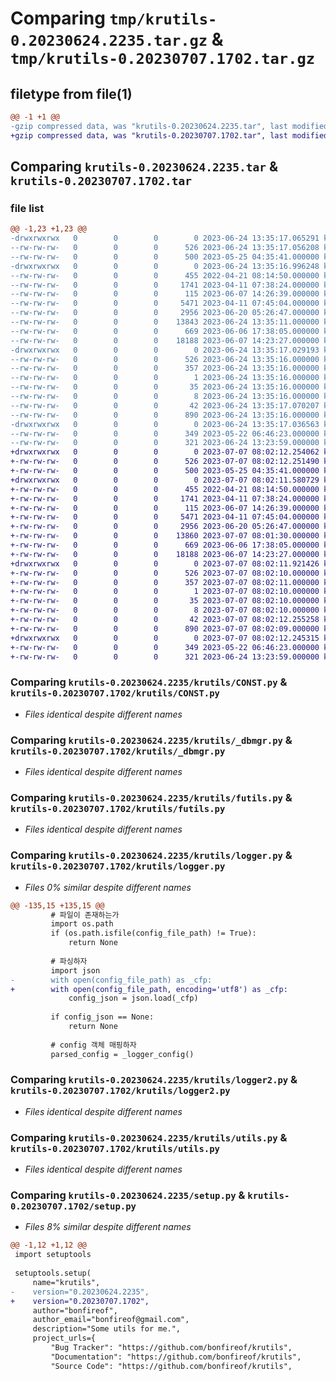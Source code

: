 # Comparing `tmp/krutils-0.20230624.2235.tar.gz` & `tmp/krutils-0.20230707.1702.tar.gz`

## filetype from file(1)

```diff
@@ -1 +1 @@
-gzip compressed data, was "krutils-0.20230624.2235.tar", last modified: Sat Jun 24 13:35:17 2023, max compression
+gzip compressed data, was "krutils-0.20230707.1702.tar", last modified: Fri Jul  7 08:02:12 2023, max compression
```

## Comparing `krutils-0.20230624.2235.tar` & `krutils-0.20230707.1702.tar`

### file list

```diff
@@ -1,23 +1,23 @@
-drwxrwxrwx   0        0        0        0 2023-06-24 13:35:17.065291 krutils-0.20230624.2235/
--rw-rw-rw-   0        0        0      526 2023-06-24 13:35:17.056208 krutils-0.20230624.2235/PKG-INFO
--rw-rw-rw-   0        0        0      500 2023-05-25 04:35:41.000000 krutils-0.20230624.2235/README.md
-drwxrwxrwx   0        0        0        0 2023-06-24 13:35:16.996248 krutils-0.20230624.2235/krutils/
--rw-rw-rw-   0        0        0      455 2022-04-21 08:14:50.000000 krutils-0.20230624.2235/krutils/AppErr.py
--rw-rw-rw-   0        0        0     1741 2023-04-11 07:38:24.000000 krutils-0.20230624.2235/krutils/CONST.py
--rw-rw-rw-   0        0        0      115 2023-06-07 14:26:39.000000 krutils-0.20230624.2235/krutils/__init__.py
--rw-rw-rw-   0        0        0     5471 2023-04-11 07:45:04.000000 krutils-0.20230624.2235/krutils/_dbmgr.py
--rw-rw-rw-   0        0        0     2956 2023-06-20 05:26:47.000000 krutils-0.20230624.2235/krutils/futils.py
--rw-rw-rw-   0        0        0    13843 2023-06-24 13:35:11.000000 krutils-0.20230624.2235/krutils/logger.py
--rw-rw-rw-   0        0        0      669 2023-06-06 17:38:05.000000 krutils-0.20230624.2235/krutils/logger2.py
--rw-rw-rw-   0        0        0    18188 2023-06-07 14:23:27.000000 krutils-0.20230624.2235/krutils/utils.py
-drwxrwxrwx   0        0        0        0 2023-06-24 13:35:17.029193 krutils-0.20230624.2235/krutils.egg-info/
--rw-rw-rw-   0        0        0      526 2023-06-24 13:35:16.000000 krutils-0.20230624.2235/krutils.egg-info/PKG-INFO
--rw-rw-rw-   0        0        0      357 2023-06-24 13:35:16.000000 krutils-0.20230624.2235/krutils.egg-info/SOURCES.txt
--rw-rw-rw-   0        0        0        1 2023-06-24 13:35:16.000000 krutils-0.20230624.2235/krutils.egg-info/dependency_links.txt
--rw-rw-rw-   0        0        0       35 2023-06-24 13:35:16.000000 krutils-0.20230624.2235/krutils.egg-info/requires.txt
--rw-rw-rw-   0        0        0        8 2023-06-24 13:35:16.000000 krutils-0.20230624.2235/krutils.egg-info/top_level.txt
--rw-rw-rw-   0        0        0       42 2023-06-24 13:35:17.070207 krutils-0.20230624.2235/setup.cfg
--rw-rw-rw-   0        0        0      890 2023-06-24 13:35:16.000000 krutils-0.20230624.2235/setup.py
-drwxrwxrwx   0        0        0        0 2023-06-24 13:35:17.036563 krutils-0.20230624.2235/test/
--rw-rw-rw-   0        0        0      349 2023-05-22 06:46:23.000000 krutils-0.20230624.2235/test/test_futils.py
--rw-rw-rw-   0        0        0      321 2023-06-24 13:23:59.000000 krutils-0.20230624.2235/test/test_logger.py
+drwxrwxrwx   0        0        0        0 2023-07-07 08:02:12.254062 krutils-0.20230707.1702/
+-rw-rw-rw-   0        0        0      526 2023-07-07 08:02:12.251490 krutils-0.20230707.1702/PKG-INFO
+-rw-rw-rw-   0        0        0      500 2023-05-25 04:35:41.000000 krutils-0.20230707.1702/README.md
+drwxrwxrwx   0        0        0        0 2023-07-07 08:02:11.580729 krutils-0.20230707.1702/krutils/
+-rw-rw-rw-   0        0        0      455 2022-04-21 08:14:50.000000 krutils-0.20230707.1702/krutils/AppErr.py
+-rw-rw-rw-   0        0        0     1741 2023-04-11 07:38:24.000000 krutils-0.20230707.1702/krutils/CONST.py
+-rw-rw-rw-   0        0        0      115 2023-06-07 14:26:39.000000 krutils-0.20230707.1702/krutils/__init__.py
+-rw-rw-rw-   0        0        0     5471 2023-04-11 07:45:04.000000 krutils-0.20230707.1702/krutils/_dbmgr.py
+-rw-rw-rw-   0        0        0     2956 2023-06-20 05:26:47.000000 krutils-0.20230707.1702/krutils/futils.py
+-rw-rw-rw-   0        0        0    13860 2023-07-07 08:01:30.000000 krutils-0.20230707.1702/krutils/logger.py
+-rw-rw-rw-   0        0        0      669 2023-06-06 17:38:05.000000 krutils-0.20230707.1702/krutils/logger2.py
+-rw-rw-rw-   0        0        0    18188 2023-06-07 14:23:27.000000 krutils-0.20230707.1702/krutils/utils.py
+drwxrwxrwx   0        0        0        0 2023-07-07 08:02:11.921426 krutils-0.20230707.1702/krutils.egg-info/
+-rw-rw-rw-   0        0        0      526 2023-07-07 08:02:10.000000 krutils-0.20230707.1702/krutils.egg-info/PKG-INFO
+-rw-rw-rw-   0        0        0      357 2023-07-07 08:02:11.000000 krutils-0.20230707.1702/krutils.egg-info/SOURCES.txt
+-rw-rw-rw-   0        0        0        1 2023-07-07 08:02:10.000000 krutils-0.20230707.1702/krutils.egg-info/dependency_links.txt
+-rw-rw-rw-   0        0        0       35 2023-07-07 08:02:10.000000 krutils-0.20230707.1702/krutils.egg-info/requires.txt
+-rw-rw-rw-   0        0        0        8 2023-07-07 08:02:10.000000 krutils-0.20230707.1702/krutils.egg-info/top_level.txt
+-rw-rw-rw-   0        0        0       42 2023-07-07 08:02:12.255258 krutils-0.20230707.1702/setup.cfg
+-rw-rw-rw-   0        0        0      890 2023-07-07 08:02:09.000000 krutils-0.20230707.1702/setup.py
+drwxrwxrwx   0        0        0        0 2023-07-07 08:02:12.245315 krutils-0.20230707.1702/test/
+-rw-rw-rw-   0        0        0      349 2023-05-22 06:46:23.000000 krutils-0.20230707.1702/test/test_futils.py
+-rw-rw-rw-   0        0        0      321 2023-06-24 13:23:59.000000 krutils-0.20230707.1702/test/test_logger.py
```

### Comparing `krutils-0.20230624.2235/krutils/CONST.py` & `krutils-0.20230707.1702/krutils/CONST.py`

 * *Files identical despite different names*

### Comparing `krutils-0.20230624.2235/krutils/_dbmgr.py` & `krutils-0.20230707.1702/krutils/_dbmgr.py`

 * *Files identical despite different names*

### Comparing `krutils-0.20230624.2235/krutils/futils.py` & `krutils-0.20230707.1702/krutils/futils.py`

 * *Files identical despite different names*

### Comparing `krutils-0.20230624.2235/krutils/logger.py` & `krutils-0.20230707.1702/krutils/logger.py`

 * *Files 0% similar despite different names*

```diff
@@ -135,15 +135,15 @@
         # 파일이 존재하는가
         import os.path
         if (os.path.isfile(config_file_path) != True):
             return None
 
         # 파싱하자
         import json
-        with open(config_file_path) as _cfp:
+        with open(config_file_path, encoding='utf8') as _cfp:
             config_json = json.load(_cfp)
 
         if config_json == None:
             return None
 
         # config 객체 매핑하자
         parsed_config = _logger_config()
```

### Comparing `krutils-0.20230624.2235/krutils/logger2.py` & `krutils-0.20230707.1702/krutils/logger2.py`

 * *Files identical despite different names*

### Comparing `krutils-0.20230624.2235/krutils/utils.py` & `krutils-0.20230707.1702/krutils/utils.py`

 * *Files identical despite different names*

### Comparing `krutils-0.20230624.2235/setup.py` & `krutils-0.20230707.1702/setup.py`

 * *Files 8% similar despite different names*

```diff
@@ -1,12 +1,12 @@
 import setuptools
 
 setuptools.setup(
     name="krutils",
-    version="0.20230624.2235",
+    version="0.20230707.1702",
     author="bonfireof",
     author_email="bonfireof@gmail.com",
     description="Some utils for me.",
     project_urls={
         "Bug Tracker": "https://github.com/bonfireof/krutils",
         "Documentation": "https://github.com/bonfireof/krutils",
         "Source Code": "https://github.com/bonfireof/krutils",
```


